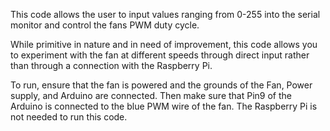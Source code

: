 This code allows the user to input values ranging from 0-255 into the serial monitor and control the fans PWM duty cycle.

While primitive in nature and in need of improvement, this code allows you to experiment with the fan at different speeds through direct input rather than through a connection with the Raspberry Pi.

To run, ensure that the fan is powered and the grounds of the Fan, Power supply, and Arduino are connected. Then make sure that Pin9 of the Arduino is connected to the blue PWM wire of the fan. The Raspberry Pi is not needed to run this code.
